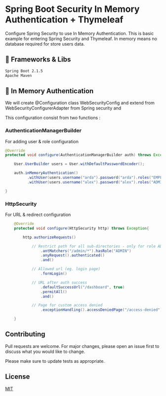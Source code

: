 # Spring Boot Security In Memory Authentication + Thymeleaf

Configure Spring Security to use In Memory Authentication. This is basic example for entering Spring Security and Thymeleaf. In memory means no database required for store users data.

## :rocket: Frameworks & Libs


```bash
Spring Boot 2.1.5
Apache Maven
```

## :rocket: In Memory Authentication

We will create @Configuration class WebSecurityConfig and extend from WebSecurityConfigurerAdapter from Spring security and

This configuration consist from two functions :

### AuthenticationManagerBuilder
For adding user & role configuration

```java
@Override
protected void configure(AuthenticationManagerBuilder auth) throws Exception{

    User.UserBuilder users = User.withDefaultPasswordEncoder();

    auth.inMemoryAuthentication()
          .withUser(users.username("arda").password("arda").roles("EMPLOYEE"))
          .withUser(users.username("alex").password("alex").roles("ADMIN"));

}

```

### HttpSecurity
For URL & redirect configuration

```java
    @Override
    protected void configure(HttpSecurity http) throws Exception{

        http.authorizeRequests()

            // Restrict path for all sub-directories - only for role ADMIN that can access URL with /admin/xxxx
                .antMatchers("/admin/*").hasRole("ADMIN")
                .anyRequest().authenticated()
                .and()

            // Allowed url (eg. login page)
                .formLogin()

            // URL after auth success
                .defaultSuccessUrl("/dashboard", true)
                .permitAll()
                .and()

            // Page for custom access denied
                .exceptionHandling().accessDeniedPage("/access-denied");

    }

```

## Contributing
Pull requests are welcome. For major changes, please open an issue first to discuss what you would like to change.

Please make sure to update tests as appropriate.

## License
[MIT](https://choosealicense.com/licenses/mit/)